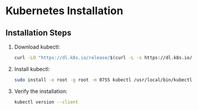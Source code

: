 # Kubernetes Installation

## Installation Steps

1. Download kubectl:
   ```bash
   curl -LO "https://dl.k8s.io/release/$(curl -L -s https://dl.k8s.io/release/stable.txt)/bin/linux/amd64/kubectl"
   ```

2. Install kubectl:
   ```bash
   sudo install -o root -g root -m 0755 kubectl /usr/local/bin/kubectl
   ```

3. Verify the installation:
   ```bash
   kubectl version --client
   ```